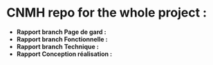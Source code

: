 # CNMH repo for the whole project :
- **Rapport branch Page de gard :** ***<a href='' ></a>***
- **Rapport branch Fonctionnelle :** ***<a href='' ></a>***
- **Rapport branch Technique :** ***<a href='' ></a>***
- **Rapport Conception réalisation :** ***<a href='' ></a>***
